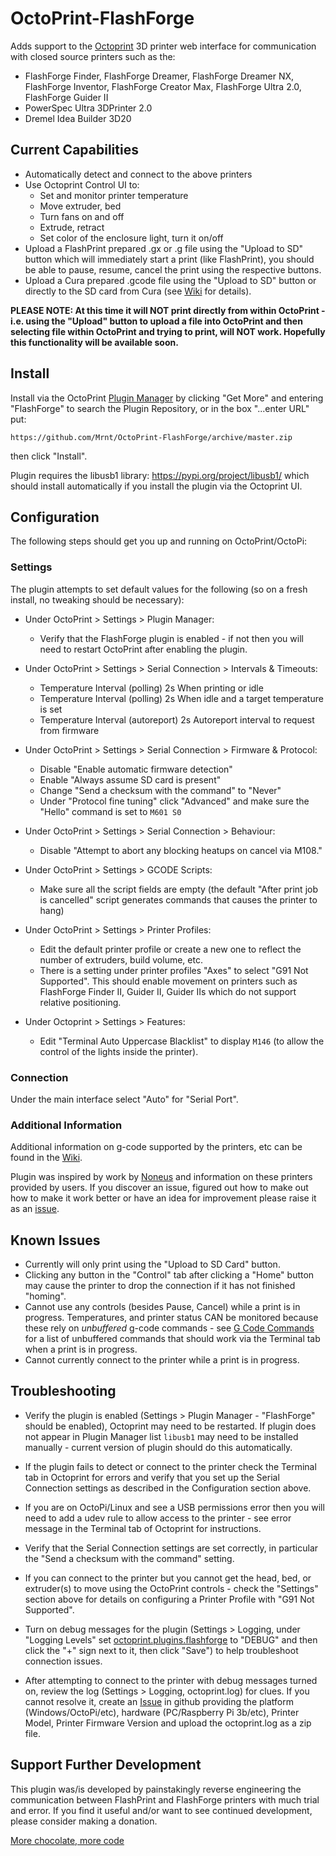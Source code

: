 # OctoPrint-FlashForge

Adds support to the [Octoprint](https://octoprint.org) 3D printer web interface for communication with closed source
printers such as the:
- FlashForge Finder, FlashForge Dreamer, FlashForge Dreamer NX, FlashForge Inventor, FlashForge Creator Max, FlashForge
Ultra 2.0, FlashForge Guider II
- PowerSpec Ultra 3DPrinter 2.0
- Dremel Idea Builder 3D20

## Current Capabilities

- Automatically detect and connect to the above printers
- Use Octoprint Control UI to:
    - Set and monitor printer temperature
    - Move extruder, bed
    - Turn fans on and off
    - Extrude, retract
    - Set color of the enclosure light, turn it on/off
- Upload a FlashPrint prepared .gx or .g file using the "Upload to SD" button which will immediately start a print
(like FlashPrint), you should be able to pause, resume, cancel the print using the respective buttons.
- Upload a Cura prepared .gcode file using the "Upload to SD" button or directly to the SD card from Cura (see
[Wiki](https://github.com/Mrnt/OctoPrint-FlashForge/wiki) for details).

**PLEASE NOTE: At this time it will NOT print directly from within OctoPrint - i.e. using the "Upload" button to upload
a file into OctoPrint and then selecting file within OctoPrint and trying to print, will NOT work. Hopefully this
functionality will be available soon.**

## Install

Install via the OctoPrint [Plugin Manager](https://docs.octoprint.org/en/master/bundledplugins/pluginmanager.html)
by clicking "Get More" and entering "FlashForge" to search the Plugin Repository, or in the box "...enter URL" put:

    https://github.com/Mrnt/OctoPrint-FlashForge/archive/master.zip

then click "Install".

Plugin requires the libusb1 library: https://pypi.org/project/libusb1/
 which should install automatically if you install the plugin via the Octoprint UI.

## Configuration

The following steps should get you up and running on OctoPrint/OctoPi:

### Settings

The plugin attempts to set default values for the following (so on a fresh install, no tweaking should be necessary):

* Under OctoPrint > Settings > Plugin Manager:
    * Verify that the FlashForge plugin is enabled - if not then you will need to restart OctoPrint after enabling the
    plugin.

* Under OctoPrint > Settings > Serial Connection > Intervals & Timeouts:
    * Temperature Interval (polling) 2s When printing or idle
    * Temperature Interval (polling) 2s When idle and a target temperature is set
    * Temperature Interval (autoreport) 2s Autoreport interval to request from firmware

* Under OctoPrint > Settings > Serial Connection > Firmware & Protocol:
    * Disable "Enable automatic firmware detection"
    * Enable "Always assume SD card is present"
    * Change "Send a checksum with the command" to "Never"
    * Under "Protocol fine tuning" click "Advanced" and make sure the "Hello" command is set to `M601 S0`

* Under OctoPrint > Settings > Serial Connection > Behaviour:
    * Disable "Attempt to abort any blocking heatups on cancel via M108."

* Under OctoPrint > Settings > GCODE Scripts:
    * Make sure all the script fields are empty (the default "After print job is cancelled" script generates commands
    that causes the printer to hang)

* Under OctoPrint > Settings > Printer Profiles:
    * Edit the default printer profile or create a new one to reflect the number of extruders, build volume, etc.
    * There is a setting under printer profiles "Axes" to select "G91 Not Supported". This should enable movement on
    printers such as FlashForge Finder II, Guider II, Guider IIs which do not support relative positioning.

* Under Octoprint > Settings > Features:
    * Edit "Terminal Auto Uppercase Blacklist" to display `M146` (to allow the control of the lights inside the
    printer).


### Connection

Under the main interface select "Auto" for "Serial Port".

### Additional Information

Additional information on g-code supported by the printers, etc can be found in the
[Wiki](https://github.com/Mrnt/OctoPrint-FlashForge/wiki).

Plugin was inspired by work by [Noneus](https://github.com/Noneus) and information on these printers provided by users.
If you discover an issue, figured out how to make out how to make it work better or have an idea for improvement please
raise it as an [issue](https://github.com/Mrnt/OctoPrint-FlashForge/issues).

## Known Issues

* Currently will only print using the "Upload to SD Card" button.
* Clicking any button in the "Control" tab after clicking a "Home" button may cause the printer to drop the connection
if it has not finished "homing".
* Cannot use any controls (besides Pause, Cancel) while a print is in progress. Temperatures, and printer status CAN be
monitored because these rely on  *unbuffered* g-code commands - see
[G Code Commands](https://github.com/Mrnt/OctoPrint-FlashForge/wiki/G-Code-Dictionary) for a list of unbuffered commands
that should work via the Terminal tab when a print is in progress.
* Cannot currently connect to the printer while a print is in progress.

## Troubleshooting

* Verify the plugin is enabled (Settings > Plugin Manager - "FlashForge" should be enabled), Octoprint may need to be
restarted. If plugin does not appear in Plugin Manager list `libusb1` may need to be installed manually - current
version of plugin should do this automatically.

* If the plugin fails to detect or connect to the printer check the Terminal tab in Octoprint for errors and verify that
you set up the Serial Connection settings as described in the Configuration section above.

* If you are on OctoPi/Linux and see a USB permissions error then you will need to add a udev rule to allow access to
the printer - see error message in the Terminal tab of Octoprint for instructions.

* Verify that the Serial Connection settings are set correctly, in particular the "Send a checksum with the command"
setting.

* If you can connect to the printer but you cannot get the head, bed, or extruder(s) to move using the OctoPrint
controls - check the "Settings" section above for details on configuring a Printer Profile with "G91 Not Supported".

* Turn on debug messages for the plugin (Settings > Logging, under "Logging Levels" set
[octoprint.plugins.flashforge](https://github.com/Mrnt/OctoPrint-FlashForge/wiki/images/LoggingSettings.png) to "DEBUG"
and then click the "+" sign next to it, then click "Save") to help troubleshoot connection issues.

* After attempting to connect to the printer with debug messages turned on, review the log
(Settings > Logging, octoprint.log) for clues. If you cannot resolve it, create an
[Issue](https://github.com/Mrnt/OctoPrint-FlashForge/issues) in github providing the platform (Windows/OctoPi/etc),
hardware (PC/Raspberry Pi 3b/etc), Printer Model, Printer Firmware Version and upload the octoprint.log as a zip file.


## Support Further Development

This plugin was/is developed by painstakingly reverse engineering the communication
between FlashPrint and FlashForge printers with much trial and error. If you find it
useful and/or want to see continued development, please consider making a donation.

[More chocolate, more code](https://www.paypal.com/cgi-bin/webscr?cmd=_s-xclick&hosted_button_id=S4TNWVKFLPL5C&source=url)




